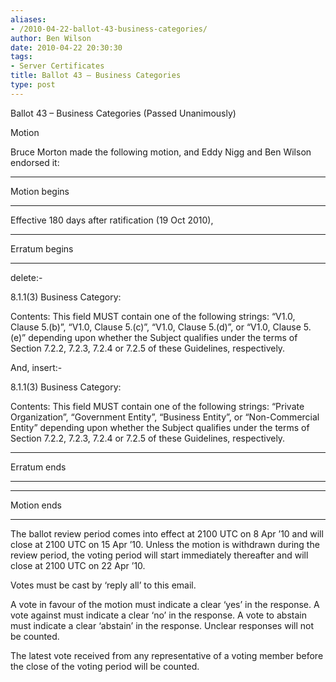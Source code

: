 ```yaml
---
aliases:
- /2010-04-22-ballot-43-business-categories/
author: Ben Wilson
date: 2010-04-22 20:30:30
tags:
- Server Certificates
title: Ballot 43 – Business Categories
type: post
---
```


Ballot 43 – Business Categories (Passed Unanimously)

Motion

Bruce Morton made the following motion, and Eddy Nigg and Ben Wilson endorsed it:

______________________________________________________________________

Motion begins

______________________________________________________________________

Effective 180 days after ratification (19 Oct 2010),

______________________________________________________________________

Erratum begins

______________________________________________________________________

delete:-

8.1.1(3) Business Category:

Contents: This field MUST contain one of the following strings: “V1.0, Clause 5.(b)”, “V1.0, Clause 5.(c)”, “V1.0, Clause 5.(d)”, or “V1.0, Clause 5.(e)” depending upon whether the Subject qualifies under the terms of Section 7.2.2, 7.2.3, 7.2.4 or 7.2.5 of these Guidelines, respectively.

And, insert:-

8.1.1(3) Business Category:

Contents: This field MUST contain one of the following strings: “Private Organization”, “Government Entity”, “Business Entity”, or “Non-Commercial Entity” depending upon whether the Subject qualifies under the terms of Section 7.2.2, 7.2.3, 7.2.4 or 7.2.5 of these Guidelines, respectively.

______________________________________________________________________

Erratum ends

______________________________________________________________________

______________________________________________________________________

Motion ends

______________________________________________________________________

The ballot review period comes into effect at 2100 UTC on 8 Apr ’10 and will close at 2100 UTC on 15 Apr ’10. Unless the motion is withdrawn during the review period, the voting period will start immediately thereafter and will close at 2100 UTC on 22 Apr ’10.

Votes must be cast by ‘reply all’ to this email.

A vote in favour of the motion must indicate a clear ‘yes’ in the response. A vote against must indicate a clear ‘no’ in the response. A vote to abstain must indicate a clear ‘abstain’ in the response. Unclear responses will not be counted.

The latest vote received from any representative of a voting member before the close of the voting period will be counted.